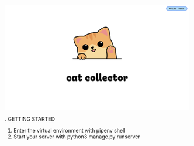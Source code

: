 <img src="./main_app/static/images/HomePage.png" alt="Home Page">


. GETTING STARTED
  1. Enter the virtual environment with pipenv shell
  2. Start your server with python3 manage.py runserver